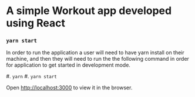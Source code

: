 # A simple Workout app developed using React

### `yarn start`

In order to run the application a user will need to have yarn install on their machine, and then they will need to run the
the following command in order for application to get started in development mode.

#. `yarn`
#. `yarn start` 

Open [http://localhost:3000](http://localhost:3000) to view it in the browser.
